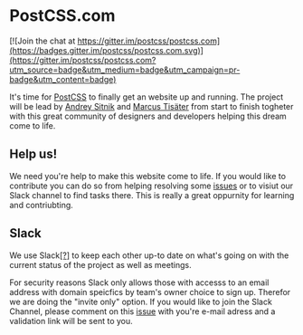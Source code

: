 # PostCSS.com

[![Join the chat at https://gitter.im/postcss/postcss.com](https://badges.gitter.im/postcss/postcss.com.svg)](https://gitter.im/postcss/postcss.com?utm_source=badge&utm_medium=badge&utm_campaign=pr-badge&utm_content=badge)

It's time for [PostCSS](https://github.com/postcss/postcss) to finally get an website up and running. The project will be lead by [Andrey Sitnik](https://github.com/ai) and [Marcus Tisäter](https://github.com/marcustisater) from start to finish togheter with this great community of designers and developers helping this dream come to life. 

## Help us!

We need you're help to make this website come to life. If you would like to contribute you can do so from helping resolving some [issues](https://github.com/postcss/postcss.com/issues) or to visiut our Slack channel to find tasks there. This is really a great oppurnity for learning and contriubting.  

## Slack

We use Slack[[?]](https://slack.com/is) to keep each other up-to date on what's going on with the current status of the project as well as meetings. 

For security reasons Slack only allows those with accesss to an email address with domain speicfics by team's owner choice to sign up. Therefor we are doing the "invite only" option. If you would like to join the Slack Channel, please comment on this [issue](https://github.com/postcss/postcss.com/issues/5) with you're e-mail adress and a validation link will be sent to you.  

